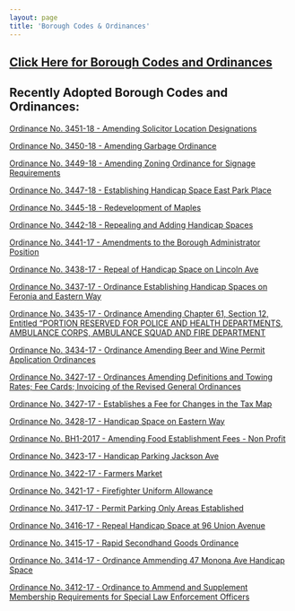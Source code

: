 ```yaml
---
layout: page
title: 'Borough Codes & Ordinances'
---
```


<h2><a href="http://ecode360.com/RU0183?needHash=true">Click Here for Borough Codes and Ordinances</a></h2>

## Recently Adopted Borough Codes and Ordinances:


[Ordinance No. 3451-18 - Amending Solicitor Location Designations](https://storage.googleapis.com/static.rutherford-nj.com/codes-ordinances/3451-18%20Amendment%20to%20Solicitor%20Location%20Designations.pdf)

[Ordinance No. 3450-18 - Amending Garbage Ordinance](https://storage.googleapis.com/static.rutherford-nj.com/codes-ordinances/3450-18%20Amending%20Garbage%20Ordinance.pdf)

[Ordinance No. 3449-18 - Amending Zoning Ordinance for Signage Requirements](https://storage.googleapis.com/static.rutherford-nj.com/codes-ordinances/3449-18%20Amending%20Zoning%20Ordinance%20Pertaining%20to%20Signage%20Requirements.pdf)

[Ordinance No. 3447-18 - Establishing Handicap Space East Park Place](https://storage.googleapis.com/static.rutherford-nj.com/codes-ordinances/3447-18%20-%20Establishing%20Handicap%20Space%20-%20East%20Park%20Place.pdf)

[Ordinance No. 3445-18 - Redevelopment of Maples](https://storage.googleapis.com/static.rutherford-nj.com/codes-ordinances/3445-18%20-%20Redevelopment%20-%20Maples.pdf)

[Ordinance No. 3442-18 - Repealing and Adding Handicap Spaces](https://storage.googleapis.com/static.rutherford-nj.com/codes-ordinances/3442-18%20Repealing%20and%20Adding%20Handicap%20Spaces.pdf)

[Ordinance No. 3441-17 - Amendments to the Borough Administrator Position](https://storage.googleapis.com/static.rutherford-nj.com/codes-ordinances/3441-17%20Admendments%20to%20Borough%20Administrator%20Position.pdf)

[Ordinance No. 3438-17 - Repeal of Handicap Space on Lincoln Ave](https://storage.googleapis.com/static.rutherford-nj.com/codes-ordinances/3438-17%20Repeal%20of%20handicap%20space%20on%20Lincoln%20Avenue.pdf)

[Ordinance No. 3437-17 - Ordinance Establishing Handicap Spaces on Feronia and Eastern Way](https://storage.googleapis.com/static.rutherford-nj.com/codes-ordinances/3437-17%20Establish%20Handicap%20Spaces%20Feronia%20and%20Eastern%20Way.pdf)

[Ordinance No. 3435-17 - Ordinance Amending Chapter 61, Section 12, Entitled
“PORTION RESERVED FOR POLICE AND HEALTH DEPARTMENTS, AMBULANCE
CORPS, AMBULANCE SQUAD AND FIRE DEPARTMENT](https://storage.googleapis.com/static.rutherford-nj.com/codes-ordinances/3435-17%20Amendment%20to%20Municipal%20Parking%20Lot.pdf)

[Ordinance No. 3434-17 - Ordinance Amending Beer and Wine Permit Application Ordinances](https://storage.googleapis.com/static.rutherford-nj.com/codes-ordinances/3434-17%20Amendment%20to%20Beer%20and%20Wine%20Permit%20Application.pdf)

[Ordinance No. 3427-17 - Ordinances Amending Definitions and Towing Rates; Fee Cards; Invoicing of the Revised General Ordinances](https://storage.googleapis.com/static.rutherford-nj.com/codes-ordinances/3432-17%20Amendment%20to%20Tow%20Ordinance%20to%20Reflect%20State%20Fee%20Guidelines.pdf)

[Ordinance No. 3427-17 - Establishes a Fee for Changes in the Tax Map](https://storage.googleapis.com/static.rutherford-nj.com/codes-ordinances/3427-17%20Tax%20Map%20Revision.pdf)

[Ordinance No. 3428-17 - Handicap Space on Eastern Way](https://storage.googleapis.com/static.rutherford-nj.com/codes-ordinances/3428-17%20%20Handicap%20Space%2076%20Eastern%20Way.pdf)

[Ordinance No. BH1-2017 - Amending Food Establishment Fees - Non Profit](https://storage.googleapis.com/static.rutherford-nj.com/codes-ordinances/OrdinanceBH1-2017.doc.pdf)

[Ordinance No. 3423-17 - Handicap Parking Jackson Ave](https://storage.googleapis.com/static.rutherford-nj.com/codes-ordinances/3423-17%20Handicap%20Parking%20Jackson%20Ave%20%26%20Park%20Avenue.pdf)

[Ordinance No. 3422-17 - Farmers Market](https://storage.googleapis.com/static.rutherford-nj.com/codes-ordinances/3422-17%20%20Farmer's%20Market.pdf)

[Ordinance No. 3421-17 - Firefighter Uniform Allowance](https://storage.googleapis.com/static.rutherford-nj.com/codes-ordinances/3421-17%20%20Firefighter%20Uniform%20Allowance.pdf)

[Ordinance No. 3417-17 - Permit Parking Only Areas Established](https://storage.googleapis.com/static.rutherford-nj.com/codes-ordinances/3417-17%20Permit%20Parking%20-%20Rutherford%20Avenue.pdf)

[Ordinance No. 3416-17 - Repeal Handicap Space at 96 Union Avenue](https://storage.googleapis.com/static.rutherford-nj.com/codes-ordinances/3416-17%20Repeal%20Handicap%20Space%20at%2096%20Union%20Avenue.pdf)

[Ordinance No. 3415-17 - Rapid Secondhand Goods Ordinance](https://storage.googleapis.com/static.rutherford-nj.com/codes-ordinances/3415-17%20Rapid%20Secondhand%20Goods%20Ordinance.pdf)

[Ordinance No. 3414-17 - Ordinance Ammending 47 Monona Ave Handicap Space](https://storage.googleapis.com/static.rutherford-nj.com/codes-ordinances/3414-17%2047%20Monona%20Ave%20Handicap%20Space.pdf)

[Ordinance No. 3412-17 - Ordinance to Ammend and Supplement Membership Requirements for Special Law Enforcement Officers](https://storage.googleapis.com/static.rutherford-nj.com/codes-ordinances/3412-17%20Amendment%20to%20SLEO.pdf)
